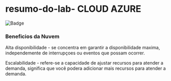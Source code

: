 # resumo-do-lab- CLOUD AZURE
![Badge](https://img.icons8.com/?size=100&id=81727&format=png&color=000000)
### Beneficios da Nuvem 
Alta disponibilidade - se concentra em garantir a disponibilidade maxima, independemente de interrupçoes ou eventos que possam ocorrer.

Escalabilidade - refere-se a capacidade de ajustar recursos para atender a demanda, significa que você podera adicionar mais recursos para atender a demanda.
